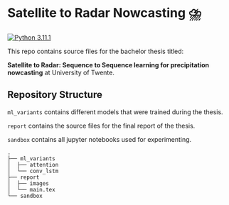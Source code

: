 # Satellite to Radar Nowcasting ⛈️

[![Python 3.11.1](https://img.shields.io/badge/python-3.11.1-brightgreen.svg)](#satellite-to-radar-nowcasting-⛈️)

This repo contains source files for the bachelor thesis titled:

**Satellite to Radar: Sequence to Sequence learning for precipitation nowcasting** at University of Twente.

## Repository Structure

`ml_variants` contains different models that were trained during the thesis.

`report` contains the source files for the final report of the thesis.

`sandbox` contains all jupyter notebooks used for experimenting.

```
.
├── ml_variants
│  ├── attention
│  └── conv_lstm
├── report
│  ├── images
│  └── main.tex
└── sandbox
```
